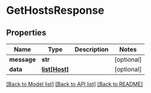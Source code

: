 # GetHostsResponse

## Properties
Name | Type | Description | Notes
------------ | ------------- | ------------- | -------------
**message** | **str** |  | [optional] 
**data** | [**list[Host]**](Host.md) |  | [optional] 

[[Back to Model list]](../README.md#documentation-for-models) [[Back to API list]](../README.md#documentation-for-api-endpoints) [[Back to README]](../README.md)


